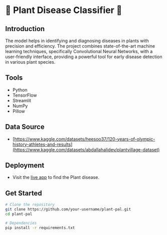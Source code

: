 # 🌱 Plant Disease Classifier 🌿

## Introduction

The model helps in identifying and diagnosing diseases in plants with precision and efficiency. The project combines state-of-the-art machine learning techniques, specifically Convolutional Neural Networks, with a user-friendly interface, providing a powerful tool for early disease detection in various plant species.


## Tools

- Python 
- TensorFlow
- Streamlit
- NumPy
- Pillow

## Data Source
- [https://www.kaggle.com/datasets/heesoo37/120-years-of-olympic-history-athletes-and-results](https://www.kaggle.com/datasets/abdallahalidev/plantvillage-dataset)

## Deployment
- Visit the [live app](https://find-plant-disease.onrender.com) to find the Plant disease.

## Get Started

```bash
# Clone the repository
git clone https://github.com/your-username/plant-pal.git
cd plant-pal

# Dependencies
pip install -r requirements.txt
